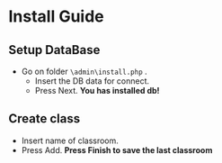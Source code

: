 # Install Guide

## Setup DataBase
* Go on folder `\admin\install.php` .
	* Insert the DB data for connect.
	* Press Next.
**You has installed db!**

## Create class
* Insert name of classroom.
* Press Add.
**Press Finish to save the last classroom**